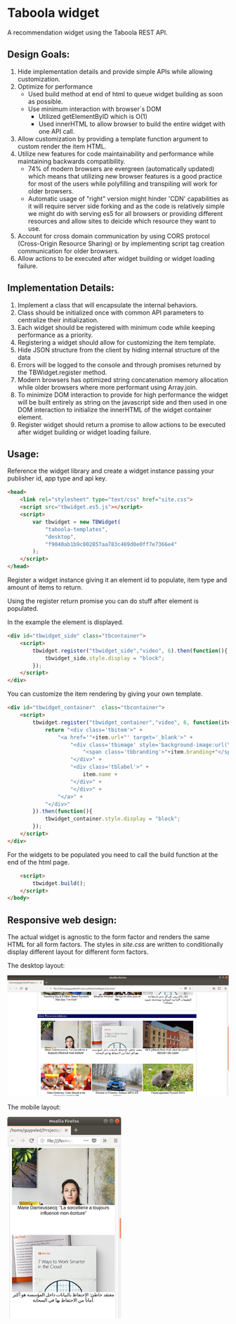 # Taboola widget 

A recommendation widget using the Taboola REST API.

## Design Goals:
1. Hide implementation details and provide simple APIs while allowing customization.
2. Optimize for performance
    - Used build method at end of html to queue widget building as soon as possible.
    - Use minimum interaction with browser`s DOM
        - Utilized getElementByID which is O(1)
        - Used innerHTML to allow browser to build the entire widget with one API call.
3. Allow customization by providing a template function argument to custom render 
   the item HTML.
4. Utilize new features for code maintainability and performance while maintaining 
   backwards compatibility.
   - 74% of modern browsers are evergreen (automatically updated) which means that
     utilizing new browser features is a good practice for most of the users while
     polyfilling and transpiling will work for older browsers.
   - Automatic usage of "right" version might hinder 'CDN' capabilities as it will
     require server side forking and as the code is relatively simple we might do 
     with serving es5 for all browsers or providing different resources and allow sites
     to deicide which resource they want to use. 
5. Account for cross domain communication by using CORS protocol (Cross-Origin 
   Resource Sharing) or by implementing script tag creation communication for older browsers.
6. Allow actions to be executed after widget building or widget loading failure.


## Implementation Details:

1. Implement a class that will encapsulate the internal behaviors.
2. Class should be initialized once with common API parameters to centralize their initialization.
3. Each widget should be registered with minimum code while keeping performance as a priority. 
4. Registering a widget should allow for customizing the item template.
5. Hide JSON structure from the client by hiding internal structure of the data
6. Errors will be logged to the console and through promises returned by the TBWidget.register method.
7. Modern browsers has optimized string concatenation memory allocation while older browsers 
   where more performant using Array.join.  
8. To minimize DOM interaction to provide for high performance the widget will be built entirely as string on the javascript side and then used in one DOM interaction to initialize the innerHTML of the widget container element.
9. Register widget should return a promise to allow actions to be executed 
   after widget building or widget loading failure.

## Usage:

Reference the widget library and create a widget instance passing your publisher id, app type and api key.
```html
<head>
    <link rel="stylesheet" type="text/css" href="site.css">
    <script src="tbwidget.es5.js"></script>
    <script>
        var tbwidget = new TBWidget(
            "taboola-templates",
            "desktop",
            "f9040ab1b9c802857aa783c469d0e0ff7e7366e4"
        );
    </script>
</head>
```

Register a widget instance giving it an element id to populate, item type and amount of items to return.

Using the register return promise you can do stuff after element is populated. 

In the example the element is displayed.
```html
<div id="tbwidget_side" class="tbcontainer">
    <script>
        tbwidget.register("tbwidget_side","video", 6).then(function(){
            tbwidget_side.style.display = "block";
        });
    </script>
</div>
```

You can customize the item rendering by giving your own template.

```html
<div id="tbwidget_container"  class="tbcontainer">
    <script>
        tbwidget.register("tbwidget_container","video", 6, function(item){
            return "<div class='tbitem'>" +
                "<a href='"+item.url+"' target='_blank'>" +
                    "<div class='tbimage' style='background-image:url(\"" + item.thumbnail +"\")'>" +
                        "<span class='tbbranding'>"+item.branding+"</span>" +
                    "</div>" +
                    "<div class='tblabel'>" +
                        item.name +
                    "</div>" +
                    "</div>" +
                "</a>" +
            "</div>"
        }).then(function(){
            tbwidget_container.style.display = "block";
        });
    </script>
</div>
```

For the widgets to be populated you need to call the build function at the end of the html page.

```html
    <script>
        tbwidget.build();
    </script>
</body>
```
## Responsive web design:

The actual widget is agnostic to the form factor and renders the same HTML for all form factors. The styles in _site.css_ are written to conditionally display different layout for different form factors.

The desktop layout:

![The desktop layout](images/desktop_layout.png "desktop layout")

The mobile layout:

![The mobile layout](images/mobile_layout.png "mobile layout")
